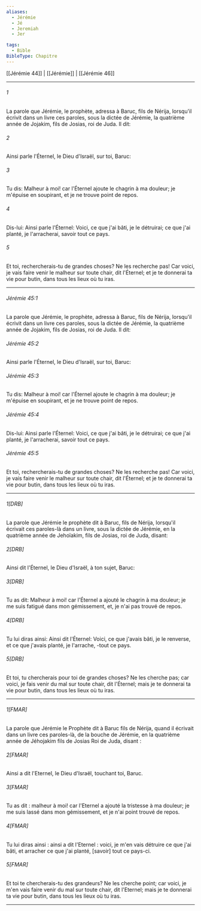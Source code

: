 ```yaml
---
aliases:
  - Jérémie
  - Jé
  - Jeremiah
  - Jer

tags:
  - Bible
BibleType: Chapitre
---
```

[[Jérémie 44]] | [[Jérémie]] | [[Jérémie 46]]

---
###### 1
La parole que Jérémie, le prophète, adressa à Baruc, fils de Nérija, lorsqu'il écrivit dans un livre ces paroles, sous la dictée de Jérémie, la quatrième année de Jojakim, fils de Josias, roi de Juda. Il dit:
###### 2
Ainsi parle l'Éternel, le Dieu d'Israël, sur toi, Baruc:
###### 3
Tu dis: Malheur à moi! car l'Éternel ajoute le chagrin à ma douleur; je m'épuise en soupirant, et je ne trouve point de repos.
###### 4
Dis-lui: Ainsi parle l'Éternel: Voici, ce que j'ai bâti, je le détruirai; ce que j'ai planté, je l'arracherai, savoir tout ce pays.
###### 5
Et toi, rechercherais-tu de grandes choses? Ne les recherche pas! Car voici, je vais faire venir le malheur sur toute chair, dit l'Éternel; et je te donnerai ta vie pour butin, dans tous les lieux où tu iras.

---
###### Jérémie 45:1
La parole que Jérémie, le prophète, adressa à Baruc, fils de Nérija, lorsqu'il écrivit dans un livre ces paroles, sous la dictée de Jérémie, la quatrième année de Jojakim, fils de Josias, roi de Juda. Il dit:
###### Jérémie 45:2
Ainsi parle l'Éternel, le Dieu d'Israël, sur toi, Baruc:
###### Jérémie 45:3
Tu dis: Malheur à moi! car l'Éternel ajoute le chagrin à ma douleur; je m'épuise en soupirant, et je ne trouve point de repos.
###### Jérémie 45:4
Dis-lui: Ainsi parle l'Éternel: Voici, ce que j'ai bâti, je le détruirai; ce que j'ai planté, je l'arracherai, savoir tout ce pays.
###### Jérémie 45:5
Et toi, rechercherais-tu de grandes choses? Ne les recherche pas! Car voici, je vais faire venir le malheur sur toute chair, dit l'Éternel; et je te donnerai ta vie pour butin, dans tous les lieux où tu iras.

---
###### 1[DRB]
La parole que Jérémie le prophète dit à Baruc, fils de Nérija, lorsqu'il écrivait ces paroles-là dans un livre, sous la dictée de Jérémie, en la quatrième année de Jehoïakim, fils de Josias, roi de Juda, disant:
###### 2[DRB]
Ainsi dit l'Éternel, le Dieu d'Israël, à ton sujet, Baruc:
###### 3[DRB]
Tu as dit: Malheur à moi! car l'Éternel a ajouté le chagrin à ma douleur; je me suis fatigué dans mon gémissement, et, je n'ai pas trouvé de repos.
###### 4[DRB]
Tu lui diras ainsi: Ainsi dit l'Éternel: Voici, ce que j'avais bâti, je le renverse, et ce que j'avais planté, je l'arrache, -tout ce pays.
###### 5[DRB]
Et toi, tu chercherais pour toi de grandes choses? Ne les cherche pas; car voici, je fais venir du mal sur toute chair, dit l'Éternel; mais je te donnerai ta vie pour butin, dans tous les lieux où tu iras.

---
###### 1[FMAR]
La parole que Jérémie le Prophète dit à Baruc fils de Nérija, quand il écrivait dans un livre ces paroles-là, de la bouche de Jérémie, en la quatrième année de Jéhojakim fils de Josias Roi de Juda, disant :
###### 2[FMAR]
Ainsi a dit l'Eternel, le Dieu d'Israël, touchant toi, Baruc.
###### 3[FMAR]
Tu as dit : malheur à moi! car l'Eternel a ajouté la tristesse à ma douleur; je me suis lassé dans mon gémissement, et je n'ai point trouvé de repos.
###### 4[FMAR]
Tu lui diras ainsi : ainsi a dit l'Eternel : voici, je m'en vais détruire ce que j'ai bâti, et arracher ce que j'ai planté, [savoir] tout ce pays-ci.
###### 5[FMAR]
Et toi te chercherais-tu des grandeurs? Ne les cherche point; car voici, je m'en vais faire venir du mal sur toute chair, dit l'Eternel; mais je te donnerai ta vie pour butin, dans tous les lieux où tu iras.

---
